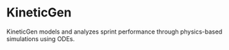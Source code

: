 # KineticGen
KineticGen models and analyzes sprint performance through physics-based simulations using ODEs.
